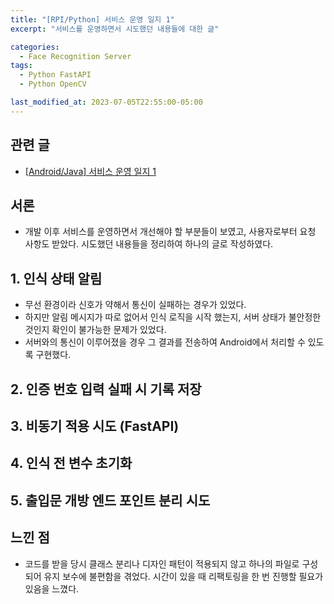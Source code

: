 ```yaml
---
title: "[RPI/Python] 서비스 운영 일지 1"
excerpt: "서비스를 운영하면서 시도했던 내용들에 대한 글"

categories:
  - Face Recognition Server
tags:
  - Python FastAPI
  - Python OpenCV

last_modified_at: 2023-07-05T22:55:00-05:00
---
```

## 관련 글
- [[Android/Java] 서비스 운영 일지 1](https://yeonhl.github.io/face%20recognition%20android%20client/java-operation-log-1/)

## 서론
- 개발 이후 서비스를 운영하면서 개선해야 할 부분들이 보였고, 사용자로부터 요청 사항도 받았다. 시도했던 내용들을 정리하여 하나의 글로 작성하였다.

## 1. 인식 상태 알림
- 무선 환경이라 신호가 약해서 통신이 실패하는 경우가 있었다.
- 하지만 알림 메시지가 따로 없어서 인식 로직을 시작 했는지, 서버 상태가 불안정한 것인지 확인이 불가능한 문제가 있었다.
- 서버와의 통신이 이루어졌을 경우 그 결과를 전송하여 Android에서 처리할 수 있도록 구현했다.

## 2. 인증 번호 입력 실패 시 기록 저장

## 3. 비동기 적용 시도 (FastAPI)

## 4. 인식 전 변수 초기화

## 5. 출입문 개방 엔드 포인트 분리 시도

## 느낀 점
- 코드를 받을 당시 클래스 분리나 디자인 패턴이 적용되지 않고 하나의 파일로 구성되어 유지 보수에 불편함을 겪었다. 시간이 있을 때 리팩토링을 한 번 진행할 필요가 있음을 느꼈다.